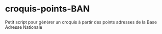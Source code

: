 # croquis-points-BAN
Petit script pour générer un croquis à partir des points adresses de la Base Adresse Nationale
